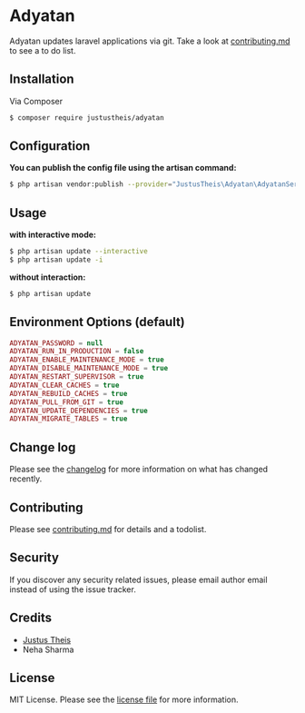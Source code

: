 # Adyatan

Adyatan updates laravel applications via git. Take a look at [contributing.md](contributing.md) to see a to do list.

## Installation

Via Composer

``` bash
$ composer require justustheis/adyatan
```

## Configuration
**You can publish the config file using the artisan command:**
```bash
$ php artisan vendor:publish --provider="JustusTheis\Adyatan\AdyatanServiceProvider"
```

## Usage
**with interactive mode:**
```bash
$ php artisan update --interactive
$ php artisan update -i
```
**without interaction:**
```bash
$ php artisan update
```

## Environment Options (default)
```php
ADYATAN_PASSWORD = null
ADYATAN_RUN_IN_PRODUCTION = false
ADYATAN_ENABLE_MAINTENANCE_MODE = true
ADYATAN_DISABLE_MAINTENANCE_MODE = true
ADYATAN_RESTART_SUPERVISOR = true
ADYATAN_CLEAR_CACHES = true
ADYATAN_REBUILD_CACHES = true
ADYATAN_PULL_FROM_GIT = true
ADYATAN_UPDATE_DEPENDENCIES = true
ADYATAN_MIGRATE_TABLES = true
```

## Change log

Please see the [changelog](changelog.md) for more information on what has changed recently.

## Contributing

Please see [contributing.md](contributing.md) for details and a todolist.

## Security

If you discover any security related issues, please email author email instead of using the issue tracker.

## Credits

- [Justus Theis][link-author]
- Neha Sharma

## License

MIT License. Please see the [license file](license.md) for more information.

[link-author]: https://github.com/justustheis
